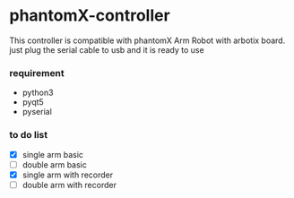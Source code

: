 # phantomX-controller

This controller is compatible with phantomX Arm Robot with arbotix board.
just plug the serial cable to usb and it is ready to use

### requirement
- python3
- pyqt5
- pyserial

### to do list
- [x] single arm basic
- [ ] double arm basic
- [x] single arm with recorder
- [ ] double arm with recorder
